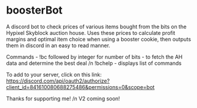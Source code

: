 # boosterBot
A discord bot to check prices of various items bought from the bits on the Hypixel Skyblock auction house.
Uses these prices to calculate profit margins and optimal item choice when using a booster cookie, then outputs them in discord in an easy to read manner.

Commands - !bc followed by integer for number of bits -  to fetch the AH data and determine the best deal /n
           !bchelp - displays list of commands
 
To add to your server, click on this link: https://discord.com/api/oauth2/authorize?client_id=841610080688275486&permissions=0&scope=bot

Thanks for supporting me! /n
V2 coming soon!
